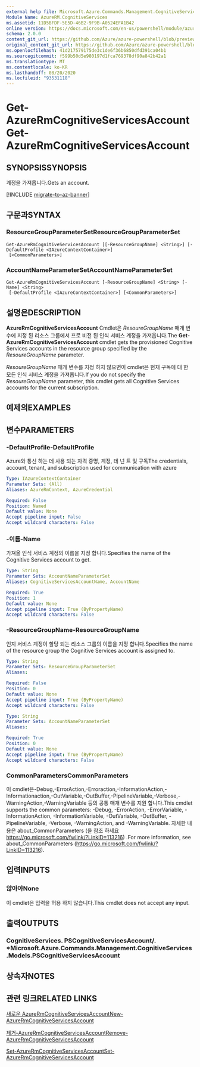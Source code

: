 ```yaml
---
external help file: Microsoft.Azure.Commands.Management.CognitiveServices.dll-Help.xml
Module Name: AzureRM.CognitiveServices
ms.assetid: 11D5BFDF-5E5D-46B2-9F9B-A0524EFA1B42
online version: https://docs.microsoft.com/en-us/powershell/module/azurerm.cognitiveservices/get-azurermcognitiveservicesaccount
schema: 2.0.0
content_git_url: https://github.com/Azure/azure-powershell/blob/preview/src/ResourceManager/CognitiveServices/Commands.Management.CognitiveServices/help/Get-AzureRmCognitiveServicesAccount.md
original_content_git_url: https://github.com/Azure/azure-powershell/blob/preview/src/ResourceManager/CognitiveServices/Commands.Management.CognitiveServices/help/Get-AzureRmCognitiveServicesAccount.md
ms.openlocfilehash: 41d217579175de3c1de6f36b6850dfd391ca04b1
ms.sourcegitcommit: f599b50d5e980197d1fca769378df90a842b42a1
ms.translationtype: MT
ms.contentlocale: ko-KR
ms.lasthandoff: 08/20/2020
ms.locfileid: "93531118"
---
```

# <span data-ttu-id="f4ca0-101">Get-AzureRmCognitiveServicesAccount</span><span class="sxs-lookup"><span data-stu-id="f4ca0-101">Get-AzureRmCognitiveServicesAccount</span></span>

## <span data-ttu-id="f4ca0-102">SYNOPSIS</span><span class="sxs-lookup"><span data-stu-id="f4ca0-102">SYNOPSIS</span></span>
<span data-ttu-id="f4ca0-103">계정을 가져옵니다.</span><span class="sxs-lookup"><span data-stu-id="f4ca0-103">Gets an account.</span></span>

[!INCLUDE [migrate-to-az-banner](../../includes/migrate-to-az-banner.md)]

## <span data-ttu-id="f4ca0-104">구문과</span><span class="sxs-lookup"><span data-stu-id="f4ca0-104">SYNTAX</span></span>

### <span data-ttu-id="f4ca0-105">ResourceGroupParameterSet</span><span class="sxs-lookup"><span data-stu-id="f4ca0-105">ResourceGroupParameterSet</span></span>
```
Get-AzureRmCognitiveServicesAccount [[-ResourceGroupName] <String>] [-DefaultProfile <IAzureContextContainer>]
 [<CommonParameters>]
```

### <span data-ttu-id="f4ca0-106">AccountNameParameterSet</span><span class="sxs-lookup"><span data-stu-id="f4ca0-106">AccountNameParameterSet</span></span>
```
Get-AzureRmCognitiveServicesAccount [-ResourceGroupName] <String> [-Name] <String>
 [-DefaultProfile <IAzureContextContainer>] [<CommonParameters>]
```

## <span data-ttu-id="f4ca0-107">설명은</span><span class="sxs-lookup"><span data-stu-id="f4ca0-107">DESCRIPTION</span></span>
<span data-ttu-id="f4ca0-108">**AzureRmCognitiveServicesAccount** Cmdlet은 *ResoureGroupName* 매개 변수에 지정 된 리소스 그룹에서 프로 비전 된 인식 서비스 계정을 가져옵니다.</span><span class="sxs-lookup"><span data-stu-id="f4ca0-108">The **Get-AzureRmCognitiveServicesAccount** cmdlet gets the provisioned Cognitive Services accounts in the resource group specified by the *ResoureGroupName* parameter.</span></span>

<span data-ttu-id="f4ca0-109">*ResoureGroupName* 매개 변수를 지정 하지 않으면이 cmdlet은 현재 구독에 대 한 모든 인식 서비스 계정을 가져옵니다.</span><span class="sxs-lookup"><span data-stu-id="f4ca0-109">If you do not specify the *ResoureGroupName* parameter, this cmdlet gets all Cognitive Services accounts for the current subscription.</span></span>

## <span data-ttu-id="f4ca0-110">예제의</span><span class="sxs-lookup"><span data-stu-id="f4ca0-110">EXAMPLES</span></span>

## <span data-ttu-id="f4ca0-111">변수</span><span class="sxs-lookup"><span data-stu-id="f4ca0-111">PARAMETERS</span></span>

### <span data-ttu-id="f4ca0-112">-DefaultProfile</span><span class="sxs-lookup"><span data-stu-id="f4ca0-112">-DefaultProfile</span></span>
<span data-ttu-id="f4ca0-113">Azure와 통신 하는 데 사용 되는 자격 증명, 계정, 테 넌 트 및 구독</span><span class="sxs-lookup"><span data-stu-id="f4ca0-113">The credentials, account, tenant, and subscription used for communication with azure</span></span>

```yaml
Type: IAzureContextContainer
Parameter Sets: (All)
Aliases: AzureRmContext, AzureCredential

Required: False
Position: Named
Default value: None
Accept pipeline input: False
Accept wildcard characters: False
```

### <span data-ttu-id="f4ca0-114">-이름</span><span class="sxs-lookup"><span data-stu-id="f4ca0-114">-Name</span></span>
<span data-ttu-id="f4ca0-115">가져올 인식 서비스 계정의 이름을 지정 합니다.</span><span class="sxs-lookup"><span data-stu-id="f4ca0-115">Specifies the name of the Cognitive Services account to get.</span></span>

```yaml
Type: String
Parameter Sets: AccountNameParameterSet
Aliases: CognitiveServicesAccountName, AccountName

Required: True
Position: 1
Default value: None
Accept pipeline input: True (ByPropertyName)
Accept wildcard characters: False
```

### <span data-ttu-id="f4ca0-116">-ResourceGroupName</span><span class="sxs-lookup"><span data-stu-id="f4ca0-116">-ResourceGroupName</span></span>
<span data-ttu-id="f4ca0-117">인지 서비스 계정이 할당 되는 리소스 그룹의 이름을 지정 합니다.</span><span class="sxs-lookup"><span data-stu-id="f4ca0-117">Specifies the name of the resource group the Cognitive Services account is assigned to.</span></span>

```yaml
Type: String
Parameter Sets: ResourceGroupParameterSet
Aliases: 

Required: False
Position: 0
Default value: None
Accept pipeline input: True (ByPropertyName)
Accept wildcard characters: False
```

```yaml
Type: String
Parameter Sets: AccountNameParameterSet
Aliases: 

Required: True
Position: 0
Default value: None
Accept pipeline input: True (ByPropertyName)
Accept wildcard characters: False
```

### <span data-ttu-id="f4ca0-118">CommonParameters</span><span class="sxs-lookup"><span data-stu-id="f4ca0-118">CommonParameters</span></span>
<span data-ttu-id="f4ca0-119">이 cmdlet은-Debug,-ErrorAction,-Erroraction,-InformationAction,-Informationaction,-OutVariable,-OutBuffer,-PipelineVariable,-Verbose,-WarningAction,-WarningVariable 등의 공통 매개 변수를 지원 합니다.</span><span class="sxs-lookup"><span data-stu-id="f4ca0-119">This cmdlet supports the common parameters: -Debug, -ErrorAction, -ErrorVariable, -InformationAction, -InformationVariable, -OutVariable, -OutBuffer, -PipelineVariable, -Verbose, -WarningAction, and -WarningVariable.</span></span> <span data-ttu-id="f4ca0-120">자세한 내용은 about_CommonParameters (을 참조 하세요 https://go.microsoft.com/fwlink/?LinkID=113216) .</span><span class="sxs-lookup"><span data-stu-id="f4ca0-120">For more information, see about_CommonParameters (https://go.microsoft.com/fwlink/?LinkID=113216).</span></span>

## <span data-ttu-id="f4ca0-121">입력</span><span class="sxs-lookup"><span data-stu-id="f4ca0-121">INPUTS</span></span>

### <span data-ttu-id="f4ca0-122">않아야</span><span class="sxs-lookup"><span data-stu-id="f4ca0-122">None</span></span>
<span data-ttu-id="f4ca0-123">이 cmdlet은 입력을 허용 하지 않습니다.</span><span class="sxs-lookup"><span data-stu-id="f4ca0-123">This cmdlet does not accept any input.</span></span>

## <span data-ttu-id="f4ca0-124">출력</span><span class="sxs-lookup"><span data-stu-id="f4ca0-124">OUTPUTS</span></span>

### <span data-ttu-id="f4ca0-125">CognitiveServices. PSCognitiveServicesAccount/. \*</span><span class="sxs-lookup"><span data-stu-id="f4ca0-125">Microsoft.Azure.Commands.Management.CognitiveServices.Models.PSCognitiveServicesAccount</span></span>

## <span data-ttu-id="f4ca0-126">상속자</span><span class="sxs-lookup"><span data-stu-id="f4ca0-126">NOTES</span></span>

## <span data-ttu-id="f4ca0-127">관련 링크</span><span class="sxs-lookup"><span data-stu-id="f4ca0-127">RELATED LINKS</span></span>

[<span data-ttu-id="f4ca0-128">새로운 AzureRmCognitiveServicesAccount</span><span class="sxs-lookup"><span data-stu-id="f4ca0-128">New-AzureRmCognitiveServicesAccount</span></span>](./New-AzureRmCognitiveServicesAccount.md)

[<span data-ttu-id="f4ca0-129">제거-AzureRmCognitiveServicesAccount</span><span class="sxs-lookup"><span data-stu-id="f4ca0-129">Remove-AzureRmCognitiveServicesAccount</span></span>](./Remove-AzureRmCognitiveServicesAccount.md)

[<span data-ttu-id="f4ca0-130">Set-AzureRmCognitiveServicesAccount</span><span class="sxs-lookup"><span data-stu-id="f4ca0-130">Set-AzureRmCognitiveServicesAccount</span></span>](./Set-AzureRmCognitiveServicesAccount.md)


